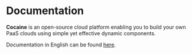 Documentation
================

**Cocaine** is an open-source cloud platform enabling you to build your own PaaS clouds using simple yet effective dynamic components.

Documentation in English can be found [here](https://github.com/cocaine/cocaine-docs-en/wiki).